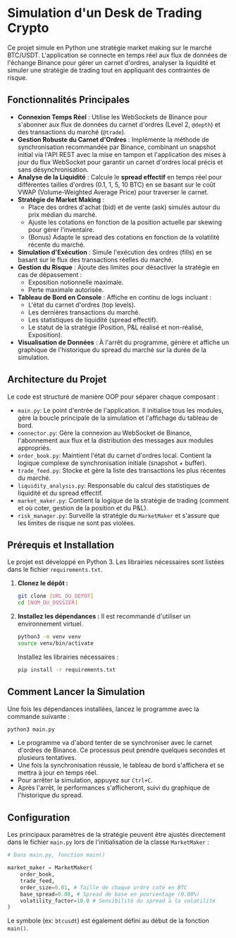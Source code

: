 # Simulation d'un Desk de Trading Crypto

Ce projet simule en Python une stratégie market making sur le marché BTC/USDT. L'application se connecte en temps réel aux flux de données de l'échange Binance pour gérer un carnet d'ordres, analyser la liquidité et simuler une stratégie de trading tout en appliquant des contraintes de risque.

## Fonctionnalités Principales

-   **Connexion Temps Réel** : Utilise les WebSockets de Binance pour s'abonner aux flux de données du carnet d'ordres (Level 2, `@depth`) et des transactions du marché (`@trade`).
-   **Gestion Robuste du Carnet d'Ordres** : Implémente la méthode de synchronisation recommandée par Binance, combinant un snapshot initial via l'API REST avec la mise en tampon et l'application des mises à jour du flux WebSocket pour garantir un carnet d'ordres local précis et sans désynchronisation.
-   **Analyse de la Liquidité** : Calcule le **spread effectif** en temps réel pour différentes tailles d'ordres (0.1, 1, 5, 10 BTC) en se basant sur le coût VWAP (Volume-Weighted Average Price) pour traverser le carnet.
-   **Stratégie de Market Making** :
    -   Place des ordres d'achat (bid) et de vente (ask) simulés autour du prix médian du marché.
    -   Ajuste les cotations en fonction de la position actuelle par skewing pour gérer l'inventaire.
    -   (Bonus) Adapte le spread des cotations en fonction de la volatilité récente du marché.
-   **Simulation d'Exécution** : Simule l'exécution des ordres (fills) en se basant sur le flux des transactions réelles du marché.
-   **Gestion du Risque** : Ajoute des limites pour désactiver la stratégie en cas de dépassement :
    -   Exposition notionnelle maximale.
    -   Perte maximale autorisée.
-   **Tableau de Bord en Console** : Affiche en continu de logs incluant :
    -   L'état du carnet d'ordres (top levels).
    -   Les dernières transactions du marché.
    -   Les statistiques de liquidité (spread effectif).
    -   Le statut de la stratégie (Position, P&L réalisé et non-réalisé, Exposition).
-   **Visualisation de Données** : À l'arrêt du programme, génère et affiche un graphique de l'historique du spread du marché sur la durée de la simulation.

## Architecture du Projet

Le code est structuré de manière OOP pour séparer chaque composant :

-   `main.py`: Le point d'entrée de l'application. Il initialise tous les modules, gère la boucle principale de la simulation et l'affichage du tableau de bord.
-   `connector.py`: Gère la connexion au WebSocket de Binance, l'abonnement aux flux et la distribution des messages aux modules appropriés.
-   `order_book.py`: Maintient l'état du carnet d'ordres local. Contient la logique complexe de synchronisation initiale (snapshot + buffer).
-   `trade_feed.py`: Stocke et gère la liste des transactions les plus récentes du marché.
-   `liquidity_analysis.py`: Responsable du calcul des statistiques de liquidité et du spread effectif.
-   `market_maker.py`: Contient la logique de la stratégie de trading (comment et où coter, gestion de la position et du P&L).
-   `risk_manager.py`: Surveille la stratégie du `MarketMaker` et s'assure que les limites de risque ne sont pas violées.

## Prérequis et Installation

Le projet est développé en Python 3. Les librairies nécessaires sont listées dans le fichier `requirements.txt`.

1.  **Clonez le dépôt :**
    ```bash
    git clone [URL_DU_DEPOT]
    cd [NOM_DU_DOSSIER]
    ```

2.  **Installez les dépendances :**
    Il est recommandé d'utiliser un environnement virtuel.
    ```bash
    python3 -m venv venv
    source venv/bin/activate
    ```
    Installez les librairies nécessaires :
    ```bash
    pip install -r requirements.txt
    ```

## Comment Lancer la Simulation

Une fois les dépendances installées, lancez le programme avec la commande suivante :

```bash
python3 main.py
```

-   Le programme va d'abord tenter de se synchroniser avec le carnet d'ordres de Binance. Ce processus peut prendre quelques secondes et plusieurs tentatives.
-   Une fois la synchronisation réussie, le tableau de bord s'affichera et se mettra à jour en temps réel.
-   Pour arrêter la simulation, appuyez sur `Ctrl+C`.
-   Après l'arrêt, le performances s'afficheront, suivi du graphique de l'historique du spread.

## Configuration

Les principaux paramètres de la stratégie peuvent être ajustés directement dans le fichier `main.py` lors de l'initialisation de la classe `MarketMaker` :

```python
# Dans main.py, fonction main()

market_maker = MarketMaker(
    order_book,
    trade_feed,
    order_size=0.01, # Taille de chaque ordre coté en BTC
    base_spread=0.08, # Spread de base en pourcentage (0.08%)
    volatility_factor=10.0 # Sensibilité du spread à la volatilité
)
```

Le symbole (ex: `btcusdt`) est également défini au début de la fonction `main()`.